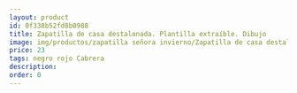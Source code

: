 ```yaml
---
layout: product
id: 0f338b52fd8b0988
title: Zapatilla de casa destalonada. Plantilla extraíble. Dibujo
image: img/productos/zapatilla señora invierno/Zapatilla de casa destalonada. Plantilla extraíble. Dibujo=23=negro rojo Cabrera.webp
price: 23
tags: negro rojo Cabrera
description: 
order: 0
---
```

